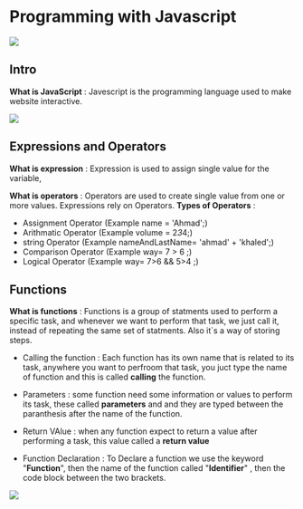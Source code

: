 # Programming with Javascript

![](https://www.tutorialrepublic.com/lib/images/javascript-illustration.png)

## Intro 

**What is JavaScript** : Javescript is the programming language used to make website interactive.

![](https://html-css-js.com/images/og.jpg)


## Expressions and Operators 

**What is expression** : Expression is used to assign single value for the variable, 

**What is operators** : Operators are used to create single value from one or more values. Expressions rely on Operators.
**Types of Operators** : 
* Assignment Operator (Example name = 'Ahmad';)
* Arithmatic Operator (Example volume = 2*3*4;)
* string Operator (Example nameAndLastName= 'ahmad' + 'khaled';)
* Comparison Operator (Example way= 7 > 6 ;)
* Logical Operator (Example way= 7>6 && 5>4 ;)


## Functions 

**What is functions** : Functions is a group of statments used to perform a specific task, and whenever we want to perform that task, we just call it, instead of repeating the same set of statments. Also it`s a way of storing steps.

* Calling the function : Each function has its own name that is related to its task, anywhere you want to perfroom that task, you juct type the name of function and this is called **calling** the function.

* Parameters : some function need some information or values to perform its task, these called **parameters** and and they are typed between the paranthesis after the name of the function.

* Return VAlue : when any function expect to return a value after performing a task, this value called a **return value** 

* Function Declaration : To Declare a function we use the keyword "**Function**", then the name of the function called "**Identifier**" , then the code block between the two brackets.

![](https://lh3.googleusercontent.com/proxy/o1qdyP0EHRb46xmbozPaUATBixzVIjNPvJVv6B-thy4wy25lz8VFn7y0Whmz0LgtrD4cghHq1DFE1pEDp2u3Fe1ZRvqF6aKx0hE65dh_SM87lqsU7iY71iWgXJU53x42nqX4Sw)


